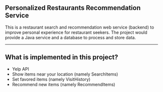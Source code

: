 ## Personalized Restaurants Recommendation Service

This is a restaurant search and recommendation web service (backend) to improve personal experience for restaurant seekers. The project would provide a Java service and a database to process and store data.
__________________

## What is implemented in this project?
- Yelp API
- Show items near your location (namely SearchItems)
- Set favored items (namely VisitHistory)
- Recommend new items (namely RecommendItems)



